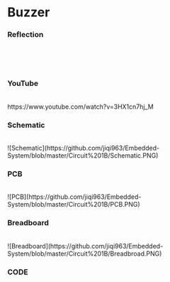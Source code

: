 <h1>Buzzer</h1>
<h3>Reflection </h3>
</br>

</br>
</br>
<h3>YouTube</h3>
</br>
https://www.youtube.com/watch?v=3HX1cn7hj_M
</br>
<h3>Schematic</h3>
</br>
![Schematic](https://github.com/jiqi963/Embedded-System/blob/master/Circuit%201B/Schematic.PNG)
</br>
<h3>PCB</h3>
</br>
![PCB](https://github.com/jiqi963/Embedded-System/blob/master/Circuit%201B/PCB.PNG)
</br>
<h3>Breadboard</h3>
</br>
![Breadboard](https://github.com/jiqi963/Embedded-System/blob/master/Circuit%201B/Breadbroad.PNG)
</br>
<h3>CODE</h3>

